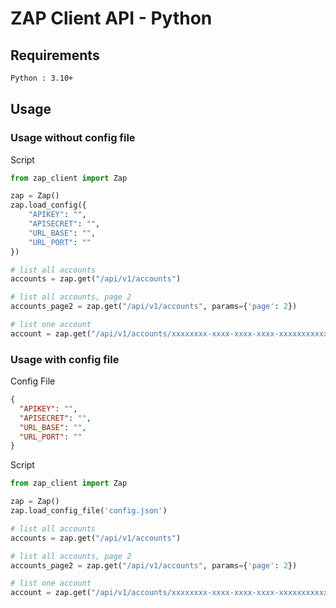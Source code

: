 # ZAP Client API - Python

## Requirements
```txt
Python : 3.10+
```

## Usage
### Usage without config file
Script
```py
from zap_client import Zap

zap = Zap()
zap.load_config({
    "APIKEY": "",
    "APISECRET": "",
    "URL_BASE": "",
    "URL_PORT": ""
})

# list all accounts
accounts = zap.get("/api/v1/accounts")

# list all accounts, page 2
accounts_page2 = zap.get("/api/v1/accounts", params={'page': 2})

# list one account
account = zap.get("/api/v1/accounts/xxxxxxxx-xxxx-xxxx-xxxx-xxxxxxxxxxxx")
```

### Usage with config file
Config File
```json
{
  "APIKEY": "",
  "APISECRET": "",
  "URL_BASE": "",
  "URL_PORT": ""
}
```

Script
```py
from zap_client import Zap

zap = Zap()
zap.load_config_file('config.json')

# list all accounts
accounts = zap.get("/api/v1/accounts")

# list all accounts, page 2
accounts_page2 = zap.get("/api/v1/accounts", params={'page': 2})

# list one account
account = zap.get("/api/v1/accounts/xxxxxxxx-xxxx-xxxx-xxxx-xxxxxxxxxxxx")
```

